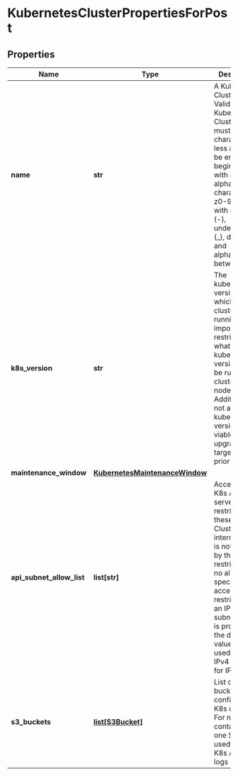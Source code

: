 # KubernetesClusterPropertiesForPost

## Properties
| Name | Type | Description | Notes |
| ------------ | ------------- | ------------- | ------------- |
| **name** | **str** | A Kubernetes Cluster Name. Valid Kubernetes Cluster name must be 63 characters or less and must be empty or begin and end with an alphanumeric character ([a-z0-9A-Z]) with dashes (-), underscores (_), dots (.), and alphanumerics between. |  |
| **k8s_version** | **str** | The kubernetes version in which a cluster is running. This imposes restrictions on what kubernetes versions can be run in a cluster&#39;s nodepools. Additionally, not all kubernetes versions are viable upgrade targets for all prior versions. | [optional]  |
| **maintenance_window** | [**KubernetesMaintenanceWindow**](KubernetesMaintenanceWindow.md) |  | [optional]  |
| **api_subnet_allow_list** | **list[str]** | Access to the K8s API server is restricted to these CIDRs. Cluster-internal traffic is not affected by this restriction. If no allowlist is specified, access is not restricted. If an IP without subnet mask is provided, the default value will be used: 32 for IPv4 and 128 for IPv6. | [optional]  |
| **s3_buckets** | [**list[S3Bucket]**](S3Bucket.md) | List of S3 bucket configured for K8s usage. For now it contains only one S3 bucket used to store K8s API audit logs | [optional]  |


